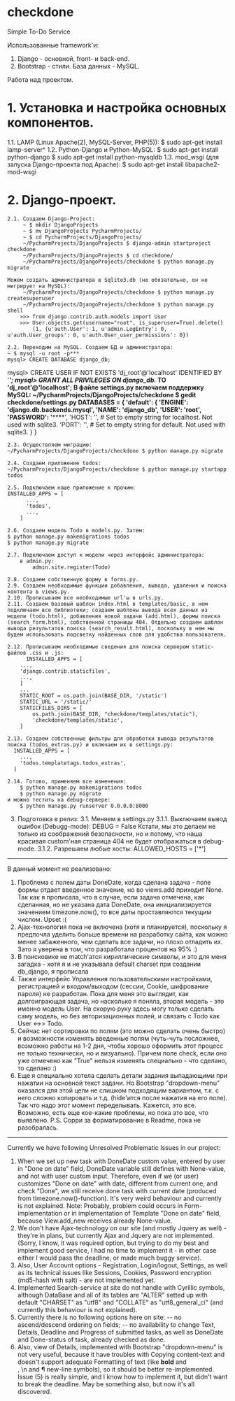 # checkdone
Simple To-Do Service

Использованные framework'и:
1) Django - основной, front- и back-end. 
2) Bootstrap - стили.
База данных - MySQL.

Работа над проектом.
# 1. Установка и настройка основных компонентов.
1.1. LAMP (Linux Apache(2), MySQL-Server, PHP(5)):
$ sudo apt-get install lamp-server^
1.2. Python-Django и Python-MySQL:
$ sudo apt-get install python-django
$ sudo apt-get install python-mysqldb
1.3. mod_wsgi (для запуска Django-проекта под Apache):
$ sudo apt-get install libapache2-mod-wsgi

# 2. Django-проект.
	2.1. Создаем Django-Project:
		 ~ $ mkdir DjangoProjects
		 ~ $ mv DjangoProjects PycharmProjects/
		 ~ $ cd PycharmProjects/DjangoProjects/
		 ~/PycharmProjects/DjangoProjects $ django-admin startproject checkdone
		 ~/PycharmProjects/DjangoProjects $ cd checkdone/
		 ~/PycharmProjects/DjangoProjects/checkdone $ python manage.py migrate
	
	Можем создать администратора в Sqlite3.db (не обязательно, он не мигрирует на MySQL):
		 ~/PycharmProjects/DjangoProjects/checkdone $ python manage.py createsuperuser
		 ~/PycharmProjects/DjangoProjects/checkdone $ python manage.py shell
		>>> from django.contrib.auth.models import User
		>>> User.objects.get(username="root", is_superuser=True).delete()
			(1, {u'auth.User': 1, u'admin.LogEntry': 0, u'auth.User_groups': 0, u'auth.User_user_permissions': 0})

	2.2. Переходим на MySQL. Создаем БД и администратора:
	~ $ mysql -u root -p***
	mysql> CREATE DATABASE django_db;
  mysql> CREATE USER IF NOT EXISTS 'dj_root'@'localhost' IDENTIFIED BY '***';
  mysql> GRANT ALL PRIVILEGES ON django_db.* TO 'dj_root'@'localhost';
  В файле settings.py включаем поддержку MySQL:
			 ~/PycharmProjects/DjangoProjects/checkdone $ gedit  checkdone/settings.py
			DATABASES = {
			    'default': {
			        'ENGINE': 'django.db.backends.mysql',
			        'NAME': 'django_db',
			        'USER': 'root',
			        'PASSWORD': '******',
			        'HOST': '',	# Set to empty string for localhost. Not used with sqlite3.
			        'PORT': '',	# Set to empty string for default. Not used with sqlite3.
			    }
			}
	
	2.3. Осуществляем миграцию:
	~/PycharmProjects/DjangoProjects/checkdone $ python manage.py migrate
	
	2.4. Создаем приложение todos:
    ~/PycharmProjects/DjangoProjects/checkdone $ python manage.py startapp todos
    
	2.5. Подключаем наше приложение к прочим:
  	INSTALLED_APPS = [
	      ...,
	      'todos',
	      ...,
	    ]
    
  	2.6. Создаем модель Todo в models.py. Затем:
  	$ python manage.py makemigrations todos
  	$ python manage.py migrate
  
  	2.7. Подключаем доступ к модели через интерфейс администратора:
      	в admin.py:
        	admin.site.register(Todo)
        
  	2.8. Создаем собственную форму в forms.py.
  	2.9. Создаем необходимые функции добавления, вывода, удаления и поиска контента в views.py.
  	2.10. Прописываем все необходимые url'ы в urls.py.
  	2.11. Создаем базовый шаблон index.html в templates/basic, в нем подключаем все библиотеки; создаем шаблоны вывода всех данных из модели (todo.html), добавления новой задачи (add.html), формы поиска (search_form.html), собственной страницы 404. Отдельно создаем шаблон вывода результатов поиска (search_result.html), поскольку в нем мы будем использовать подсветку найденных слов для удобства пользователя.
  
  	2.12. Прописываем необходимые сведения для поиска сервером static-файлов .css и .js:
		  INSTALLED_APPS = [
	    ...,
	    'django.contrib.staticfiles',
	    ...,
	    ]
	    ...
	    STATIC_ROOT = os.path.join(BASE_DIR, '/static')
	    STATIC_URL = '/static/'
	    STATICFILES_DIRS = [
	        os.path.join(BASE_DIR, "checkdone/templates/static"),
	        'checkdone/templates/static',
	    ]
    
	2.13. Создаем собственные фильтры для обработки вывода результатов поиска (todos_extras.py) и включаем их в settings.py:
	  INSTALLED_APPS = [
	    ...,
	    'todos.templatetags.todos_extras',
	  ]
	  
	2.14. Готово, применяем все изменения:
		$ python manage.py makemigrations todos
	  	$ python manage.py migrate
   	и можно тестить на debug-сервере:
   		$ python manage.py runserver 0.0.0.0:8000
	

3. Подготовка в релиз:
3.1. Меняем в settings.py
	3.1.1. Выключаем вывод ошибок (Debugg-mode):
			DEBUG = False
      Кстати, мы это делаем не только из соображений безопасности, но и потому, что наша красивая custom'ная страница 404 не будет отображаться в debug-mode.
	3.1.2. Разрешаем любые хосты:
			ALLOWED_HOSTS = ['*']





-------------------------------------------------------------------------------------------------------------------------------
В данный момент не реализовано:
1) Проблема с полем даты DoneDate, когда сделана задача - поле формы отдает введенное значение, но во views.add приходит None. Так как я прописала, что в случае, если задача отмечена, как сделанная, но не указана дата DoneDate, она инициализируется значением timezone.now(), то все даты проставляются текущим числом. Upset :(
2) Ajax-технология пока не включена (хотя и планируется), поскольку я предпочла уделить больше времени на разработку сайта, как можно менее забаженного, чем сделать все задачи, но плохо отладить их. Зато я уверена в том, что разработала процентов на 95% :)
3) В поисковике не match'атся кириллические символы, и это для меня загадка - хотя я и не указывала default charset при создании db_django, я прописала 
4) Также интерфейс Управления пользовательскими настройками, регистрацией и входом/выходом (сессии, Cookie, шифрование пароля) не разработан. Пока для меня это выглядит, как долгоиграющая задача, но насколько я поняла, вторая модель - это именно модель User. На скорую руку здесь могу только сделать саму модель, но без авторизационных полей, и связать с Todo как User <->> Todo.
5) Сейчас нет сортировки по полям (это можно сделать очень быстро) и возможности изменять введенные полям (чуть-чуть посложнее, возможно работы на 1-2 дня, чтобы хорошо оформить этот процесс не только технически, но и визуально). Причем поле check, если оно уже отмечено как "True" нельзя изменять специально - что сделано, то сделано :)
6) Еще я специально хотела сделать детали задания выпадающими при нажатии на основной текст задачи. Но Bootstrap "dropdown-menu" оказался для этой цели не слишком подходящим вариантом, т.к. с него сложно копировать и т.д. (hide'ится после нажатия на его поле). Так что надо этот момент переделывать.
Кажется, это все. Возможно, есть еще кое-какие проблемы, но пока это все, что выявлено.
P.S. Сорри за форматирование в Readme, пока не разобралась.
-------------------------------------------------------------------------------------------------------------------------------
Currently we have following Unresolved Problematic Issues in our project:
1) When we set up new task with DoneDate custom value, entered by user in "Done on date" field, DoneDate variable still defines with None-value, and not with user custom input. Therefore, even if we (or user) customizes "Done on date" with date, different from current one, and check "Done", we still receive done task with current date (produced from timezone.now()-function). It's very weird behaviour and currently is not explained. Note: Probably, problem could occurs in Form-implementation or in implementation of Template "Done on date" field, because View.add_new receives already None-value. 
2) We don't have Ajax-technology on our site (and mostly Jquery as well) - they're in plans, but currently Ajax and Jquery are not implemented. (Sorry, I know, it was required option, but trying to do my best and implement good service, I had no time to implement it - in other case either I would pass the deadline, or made much buggy service). 
3) Also, User Account options - Registration, Login/logout, Settings, as well as its technical issues like Sessions, Cookies, Password encryption (md5-hash with salt) - are not implemented yet. 
4) Implemented Search-service at site do not handle with Cyrillic symbols, although DataBase and all of its tables are "ALTER" setted up with default "CHARSET" as "utf8" and "COLLATE" as "utf8_general_ci" (and currently this behaviour is not explained). 
5) Currently there is no following options here on site: 
-- no ascend/descend ordering on fields; 
-- no availability to change Text, Details, Deadline and Progress of submitted tasks, as well as DoneDate and Done-status of task, already checked as done. 
6) Also, view of Details, implemented with Bootstrap "dropdown-menu" is not very useful, because it have troubles with Copying content-text and doesn't support adequate Formatting of text (like <b>bold</b> and <br>, \n and &para; new-line symbols), so it should be better re-implemented.
Issue (5) is really simple, and I know how to implement it, but didn't want to break the deadline. May be something also, but now it's all discovered.
